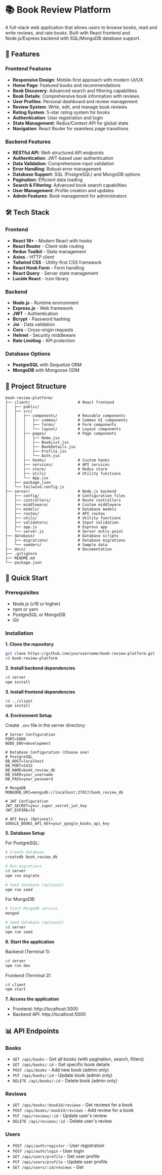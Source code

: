 # 📚 Book Review Platform

A full-stack web application that allows users to browse books, read and write reviews, and rate books. Built with React frontend and Node.js/Express backend with SQL/MongoDB database support.

## 🚀 Features

### Frontend Features

- **Responsive Design**: Mobile-first approach with modern UI/UX
- **Home Page**: Featured books and recommendations
- **Book Discovery**: Advanced search and filtering capabilities
- **Book Details**: Comprehensive book information with reviews
- **User Profiles**: Personal dashboard and review management
- **Review System**: Write, edit, and manage book reviews
- **Rating System**: 5-star rating system for books
- **Authentication**: User registration and login
- **State Management**: Redux/Context API for global state
- **Navigation**: React Router for seamless page transitions

### Backend Features

- **RESTful API**: Well-structured API endpoints
- **Authentication**: JWT-based user authentication
- **Data Validation**: Comprehensive input validation
- **Error Handling**: Robust error management
- **Database Support**: SQL (PostgreSQL) and MongoDB options
- **Pagination**: Efficient data loading
- **Search & Filtering**: Advanced book search capabilities
- **User Management**: Profile creation and updates
- **Admin Features**: Book management for administrators

## 🛠️ Tech Stack

### Frontend

- **React 18+** - Modern React with hooks
- **React Router** - Client-side routing
- **Redux Toolkit** - State management
- **Axios** - HTTP client
- **Tailwind CSS** - Utility-first CSS framework
- **React Hook Form** - Form handling
- **React Query** - Server state management
- **Lucide React** - Icon library

### Backend

- **Node.js** - Runtime environment
- **Express.js** - Web framework
- **JWT** - Authentication
- **Bcrypt** - Password hashing
- **Joi** - Data validation
- **Cors** - Cross-origin requests
- **Helmet** - Security middleware
- **Rate Limiting** - API protection

### Database Options

- **PostgreSQL** with Sequelize ORM
- **MongoDB** with Mongoose ODM

## 📁 Project Structure

```
book-review-platform/
├── client/                     # React frontend
│   ├── public/
│   ├── src/
│   │   ├── components/         # Reusable components
│   │   │   ├── common/         # Common UI components
│   │   │   ├── forms/          # Form components
│   │   │   └── layout/         # Layout components
│   │   ├── pages/              # Page components
│   │   │   ├── Home.jsx
│   │   │   ├── BookList.jsx
│   │   │   ├── BookDetails.jsx
│   │   │   ├── Profile.jsx
│   │   │   └── Auth.jsx
│   │   ├── hooks/              # Custom hooks
│   │   ├── services/           # API services
│   │   ├── store/              # Redux store
│   │   ├── utils/              # Utility functions
│   │   └── App.jsx
│   ├── package.json
│   └── tailwind.config.js
├── server/                     # Node.js backend
│   ├── config/                 # Configuration files
│   ├── controllers/            # Route controllers
│   ├── middleware/             # Custom middleware
│   ├── models/                 # Database models
│   ├── routes/                 # API routes
│   ├── utils/                  # Utility functions
│   ├── validators/             # Input validation
│   ├── app.js                  # Express app
│   └── server.js               # Server entry point
├── database/                   # Database scripts
│   ├── migrations/             # Database migrations
│   └── seeders/                # Sample data
├── docs/                       # Documentation
├── .gitignore
├── README.md
└── package.json
```

## 🚀 Quick Start

### Prerequisites

- Node.js (v16 or higher)
- npm or yarn
- PostgreSQL or MongoDB
- Git

### Installation

**1. Clone the repository**

```bash
git clone https://github.com/yourusername/book-review-platform.git
cd book-review-platform
```

**2. Install backend dependencies**

```bash
cd server
npm install
```

**3. Install frontend dependencies**

```bash
cd ../client
npm install
```

**4. Environment Setup**

Create `.env` file in the server directory:

```env
# Server Configuration
PORT=5000
NODE_ENV=development

# Database Configuration (Choose one)
# PostgreSQL
DB_HOST=localhost
DB_PORT=5432
DB_NAME=book_review_db
DB_USER=your_username
DB_PASS=your_password

# MongoDB
MONGODB_URI=mongodb://localhost:27017/book_review_db

# JWT Configuration
JWT_SECRET=your_super_secret_jwt_key
JWT_EXPIRE=7d

# API Keys (Optional)
GOOGLE_BOOKS_API_KEY=your_google_books_api_key
```

**5. Database Setup**

For PostgreSQL:
```bash
# Create database
createdb book_review_db

# Run migrations
cd server
npm run migrate

# Seed database (optional)
npm run seed
```

For MongoDB:
```bash
# Start MongoDB service
mongod

# Seed database (optional)
cd server
npm run seed
```

**6. Start the application**

Backend (Terminal 1):
```bash
cd server
npm run dev
```

Frontend (Terminal 2):
```bash
cd client
npm start
```

**7. Access the application**

- Frontend: http://localhost:3000
- Backend API: http://localhost:5000

## 📊 API Endpoints

### Books

- `GET /api/books` - Get all books (with pagination, search, filters)
- `GET /api/books/:id` - Get specific book details
- `POST /api/books` - Add new book (admin only)
- `PUT /api/books/:id` - Update book (admin only)
- `DELETE /api/books/:id` - Delete book (admin only)

### Reviews

- `GET /api/books/:bookId/reviews` - Get reviews for a book
- `POST /api/books/:bookId/reviews` - Add review for a book
- `PUT /api/reviews/:id` - Update user's review
- `DELETE /api/reviews/:id` - Delete user's review

### Users

- `POST /api/auth/register` - User registration
- `POST /api/auth/login` - User login
- `GET /api/users/profile` - Get user profile
- `PUT /api/users/profile` - Update user profile
- `GET /api/users/:id/reviews` - Get
 
 
